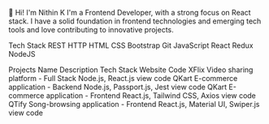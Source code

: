 👋 Hi! I'm Nithin K
I'm a Frontend Developer, with a strong focus on React stack.
I have a solid foundation in frontend technologies
and emerging tech tools and love contributing to innovative projects.

Tech Stack
REST HTTP HTML CSS Bootstrap Git JavaScript React Redux NodeJS 

Projects
Name	Description	Tech Stack	Website	Code
XFlix	Video sharing platform - Full Stack	Node.js, React.js	view	code
QKart	E-commerce application - Backend	Node.js, Passport.js, Jest	view	code
QKart	E-commerce application - Frontend	React.js,  Tailwind CSS, Axios	view	code
QTify	Song-browsing application - Frontend	React.js, Material UI, Swiper.js	view	code
